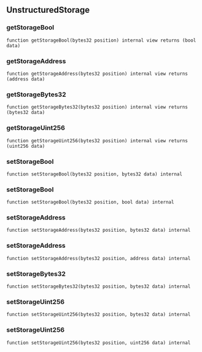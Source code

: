 ## UnstructuredStorage

### getStorageBool

```solidity
function getStorageBool(bytes32 position) internal view returns (bool data)
```

### getStorageAddress

```solidity
function getStorageAddress(bytes32 position) internal view returns (address data)
```

### getStorageBytes32

```solidity
function getStorageBytes32(bytes32 position) internal view returns (bytes32 data)
```

### getStorageUint256

```solidity
function getStorageUint256(bytes32 position) internal view returns (uint256 data)
```

### setStorageBool

```solidity
function setStorageBool(bytes32 position, bytes32 data) internal
```

### setStorageBool

```solidity
function setStorageBool(bytes32 position, bool data) internal
```

### setStorageAddress

```solidity
function setStorageAddress(bytes32 position, bytes32 data) internal
```

### setStorageAddress

```solidity
function setStorageAddress(bytes32 position, address data) internal
```

### setStorageBytes32

```solidity
function setStorageBytes32(bytes32 position, bytes32 data) internal
```

### setStorageUint256

```solidity
function setStorageUint256(bytes32 position, bytes32 data) internal
```

### setStorageUint256

```solidity
function setStorageUint256(bytes32 position, uint256 data) internal
```

